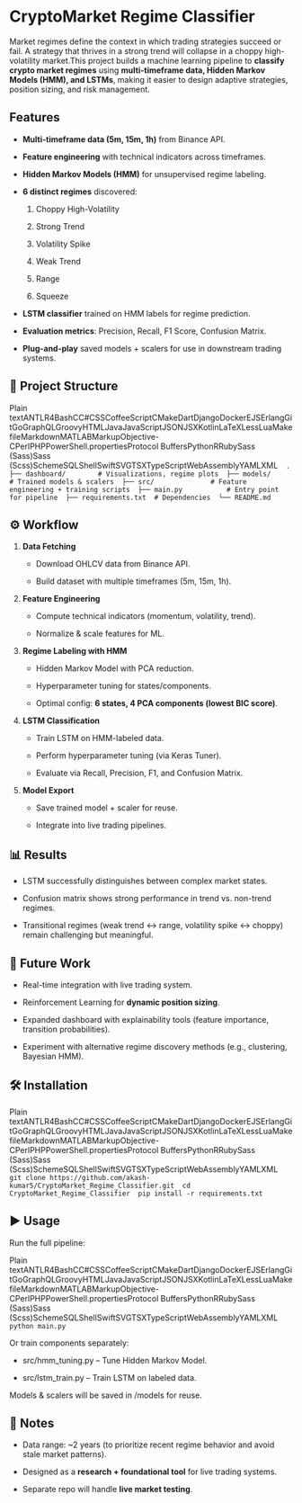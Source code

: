 CryptoMarket Regime Classifier
==============================

Market regimes define the context in which trading strategies succeed or fail. A strategy that thrives in a strong trend will collapse in a choppy high-volatility market.This project builds a machine learning pipeline to **classify crypto market regimes** using **multi-timeframe data, Hidden Markov Models (HMM), and LSTMs**, making it easier to design adaptive strategies, position sizing, and risk management.

Features
--------

*   **Multi-timeframe data (5m, 15m, 1h)** from Binance API.
    
*   **Feature engineering** with technical indicators across timeframes.
    
*   **Hidden Markov Models (HMM)** for unsupervised regime labeling.
    
*   **6 distinct regimes** discovered:
    
    1.  Choppy High-Volatility
        
    2.  Strong Trend
        
    3.  Volatility Spike
        
    4.  Weak Trend
        
    5.  Range
        
    6.  Squeeze
        
*   **LSTM classifier** trained on HMM labels for regime prediction.
    
*   **Evaluation metrics**: Precision, Recall, F1 Score, Confusion Matrix.
    
*   **Plug-and-play** saved models + scalers for use in downstream trading systems.
    

📂 Project Structure
--------------------

Plain textANTLR4BashCC#CSSCoffeeScriptCMakeDartDjangoDockerEJSErlangGitGoGraphQLGroovyHTMLJavaJavaScriptJSONJSXKotlinLaTeXLessLuaMakefileMarkdownMATLABMarkupObjective-CPerlPHPPowerShell.propertiesProtocol BuffersPythonRRubySass (Sass)Sass (Scss)SchemeSQLShellSwiftSVGTSXTypeScriptWebAssemblyYAMLXML`   .  ├── dashboard/        # Visualizations, regime plots  ├── models/           # Trained models & scalers  ├── src/              # Feature engineering + training scripts  ├── main.py           # Entry point for pipeline  ├── requirements.txt  # Dependencies  └── README.md   `

⚙️ Workflow
-----------

1.  **Data Fetching**
    
    *   Download OHLCV data from Binance API.
        
    *   Build dataset with multiple timeframes (5m, 15m, 1h).
        
2.  **Feature Engineering**
    
    *   Compute technical indicators (momentum, volatility, trend).
        
    *   Normalize & scale features for ML.
        
3.  **Regime Labeling with HMM**
    
    *   Hidden Markov Model with PCA reduction.
        
    *   Hyperparameter tuning for states/components.
        
    *   Optimal config: **6 states, 4 PCA components (lowest BIC score)**.
        
4.  **LSTM Classification**
    
    *   Train LSTM on HMM-labeled data.
        
    *   Perform hyperparameter tuning (via Keras Tuner).
        
    *   Evaluate via Recall, Precision, F1, and Confusion Matrix.
        
5.  **Model Export**
    
    *   Save trained model + scaler for reuse.
        
    *   Integrate into live trading pipelines.
        

📊 Results
----------

*   LSTM successfully distinguishes between complex market states.
    
*   Confusion matrix shows strong performance in trend vs. non-trend regimes.
    
*   Transitional regimes (weak trend ↔ range, volatility spike ↔ choppy) remain challenging but meaningful.
    

🔮 Future Work
--------------

*   Real-time integration with live trading system.
    
*   Reinforcement Learning for **dynamic position sizing**.
    
*   Expanded dashboard with explainability tools (feature importance, transition probabilities).
    
*   Experiment with alternative regime discovery methods (e.g., clustering, Bayesian HMM).
    

🛠️ Installation
----------------

Plain textANTLR4BashCC#CSSCoffeeScriptCMakeDartDjangoDockerEJSErlangGitGoGraphQLGroovyHTMLJavaJavaScriptJSONJSXKotlinLaTeXLessLuaMakefileMarkdownMATLABMarkupObjective-CPerlPHPPowerShell.propertiesProtocol BuffersPythonRRubySass (Sass)Sass (Scss)SchemeSQLShellSwiftSVGTSXTypeScriptWebAssemblyYAMLXML`   git clone https://github.com/akash-kumar5/CryptoMarket_Regime_Classifier.git  cd CryptoMarket_Regime_Classifier  pip install -r requirements.txt   `

▶️ Usage
--------

Run the full pipeline:

Plain textANTLR4BashCC#CSSCoffeeScriptCMakeDartDjangoDockerEJSErlangGitGoGraphQLGroovyHTMLJavaJavaScriptJSONJSXKotlinLaTeXLessLuaMakefileMarkdownMATLABMarkupObjective-CPerlPHPPowerShell.propertiesProtocol BuffersPythonRRubySass (Sass)Sass (Scss)SchemeSQLShellSwiftSVGTSXTypeScriptWebAssemblyYAMLXML`   python main.py   `

Or train components separately:

*   src/hmm\_tuning.py – Tune Hidden Markov Model.
    
*   src/lstm\_train.py – Train LSTM on labeled data.
    

Models & scalers will be saved in /models for reuse.

📌 Notes
--------

*   Data range: ~2 years (to prioritize recent regime behavior and avoid stale market patterns).
    
*   Designed as a **research + foundational tool** for live trading systems.
    
*   Separate repo will handle **live market testing**.
